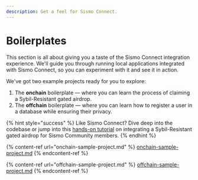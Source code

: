 ```yaml
---
description: Get a feel for Sismo Connect.
---
```


# Boilerplates

This section is all about giving you a taste of the Sismo Connect integration experience. We'll guide you through running local applications integrated with Sismo Connect, so you can experiment with it and see it in action.

We've got two example projects ready for you to explore:

1. The **onchain** boilerplate — where you can learn the process of claiming a Sybil-Resistant gated airdrop.
2. The **offchain** boilerplate — where you can learn how to register a user in a database while ensuring their privacy.

{% hint style="success" %}
Like Sismo Connect? Dive deep into the codebase or jump into this [hands-on tutorial](../tutorials/onchain-tutorials/tuto.md) on integrating a Sybil-Resistant gated airdrop for Sismo Community members.&#x20;
{% endhint %}

{% content-ref url="onchain-sample-project.md" %}
[onchain-sample-project.md](onchain-sample-project.md)
{% endcontent-ref %}

{% content-ref url="offchain-sample-project.md" %}
[offchain-sample-project.md](offchain-sample-project.md)
{% endcontent-ref %}

